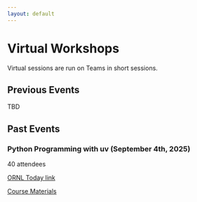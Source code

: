 ```yaml
---
layout: default
---
```


# Virtual Workshops

Virtual sessions are run on Teams in short sessions.

## Previous Events

TBD

## Past Events

### Python Programming with uv (September 4th, 2025)

40 attendees

[ORNL Today link](https://ornl.sharepoint.com/Pages/Article.aspx?articleId=48230)

[Course Materials](https://ornl-training.github.io/python-with-uv/)
